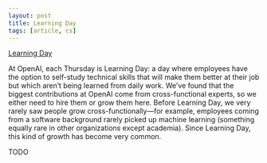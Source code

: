 ```yaml
---
layout: post
title: Learning Day
tags: [article, cs]
---
```


[Learning Day](https://www.openai.com/blog/learning-day/)

At OpenAI, each Thursday is Learning Day: a day where employees have the option to self-study technical skills that will make them better at their job but which aren’t being learned from daily work. We’ve found that the biggest contributions at OpenAI come from cross-functional experts, so we either need to hire them or grow them here. Before Learning Day, we very rarely saw people grow cross-functionally—for example, employees coming from a software background rarely picked up machine learning (something equally rare in other organizations except academia). Since Learning Day, this kind of growth has become very common.
<!--more-->

TODO